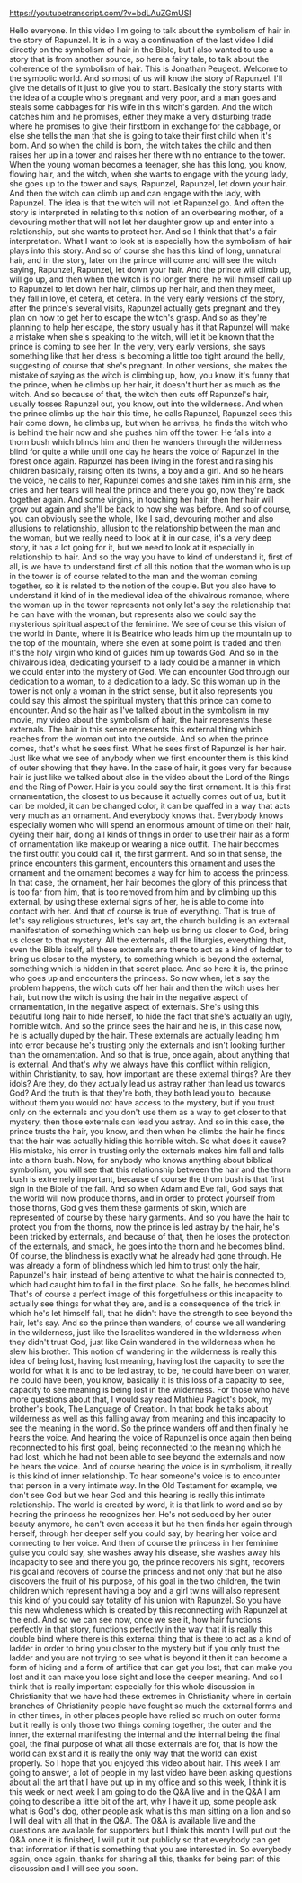 https://youtubetranscript.com/?v=bdLAuZGmUSI

 Hello everyone. In this video I'm going to talk about the symbolism of hair in the story of Rapunzel. It is in a way a continuation of the last video I did directly on the symbolism of hair in the Bible, but I also wanted to use a story that is from another source, so here a fairy tale, to talk about the coherence of the symbolism of hair. This is Jonathan Peugeot. Welcome to the symbolic world. And so most of us will know the story of Rapunzel. I'll give the details of it just to give you to start. Basically the story starts with the idea of a couple who's pregnant and very poor, and a man goes and steals some cabbages for his wife in this witch's garden. And the witch catches him and he promises, either they make a very disturbing trade where he promises to give their firstborn in exchange for the cabbage, or else she tells the man that she is going to take their first child when it's born. And so when the child is born, the witch takes the child and then raises her up in a tower and raises her there with no entrance to the tower. When the young woman becomes a teenager, she has this long, you know, flowing hair, and the witch, when she wants to engage with the young lady, she goes up to the tower and says, Rapunzel, Rapunzel, let down your hair. And then the witch can climb up and can engage with the lady, with Rapunzel. The idea is that the witch will not let Rapunzel go. And often the story is interpreted in relating to this notion of an overbearing mother, of a devouring mother that will not let her daughter grow up and enter into a relationship, but she wants to protect her. And so I think that that's a fair interpretation. What I want to look at is especially how the symbolism of hair plays into this story. And so of course she has this kind of long, unnatural hair, and in the story, later on the prince will come and will see the witch saying, Rapunzel, Rapunzel, let down your hair. And the prince will climb up, will go up, and then when the witch is no longer there, he will himself call up to Rapunzel to let down her hair, climbs up her hair, and then they meet, they fall in love, et cetera, et cetera. In the very early versions of the story, after the prince's several visits, Rapunzel actually gets pregnant and they plan on how to get her to escape the witch's grasp. And so as they're planning to help her escape, the story usually has it that Rapunzel will make a mistake when she's speaking to the witch, will let it be known that the prince is coming to see her. In the very, very early versions, she says something like that her dress is becoming a little too tight around the belly, suggesting of course that she's pregnant. In other versions, she makes the mistake of saying as the witch is climbing up, how, you know, it's funny that the prince, when he climbs up her hair, it doesn't hurt her as much as the witch. And so because of that, the witch then cuts off Rapunzel's hair, usually tosses Rapunzel out, you know, out into the wilderness. And when the prince climbs up the hair this time, he calls Rapunzel, Rapunzel sees this hair come down, he climbs up, but when he arrives, he finds the witch who is behind the hair now and she pushes him off the tower. He falls into a thorn bush which blinds him and then he wanders through the wilderness blind for quite a while until one day he hears the voice of Rapunzel in the forest once again. Rapunzel has been living in the forest and raising his children basically, raising often its twins, a boy and a girl. And so he hears the voice, he calls to her, Rapunzel comes and she takes him in his arm, she cries and her tears will heal the prince and there you go, now they're back together again. And some virgins, in touching her hair, then her hair will grow out again and she'll be back to how she was before. And so of course, you can obviously see the whole, like I said, devouring mother and also allusions to relationship, allusion to the relationship between the man and the woman, but we really need to look at it in our case, it's a very deep story, it has a lot going for it, but we need to look at it especially in relationship to hair. And so the way you have to kind of understand it, first of all, is we have to understand first of all this notion that the woman who is up in the tower is of course related to the man and the woman coming together, so it is related to the notion of the couple. But you also have to understand it kind of in the medieval idea of the chivalrous romance, where the woman up in the tower represents not only let's say the relationship that he can have with the woman, but represents also we could say the mysterious spiritual aspect of the feminine. We see of course this vision of the world in Dante, where it is Beatrice who leads him up the mountain up to the top of the mountain, where she even at some point is traded and then it's the holy virgin who kind of guides him up towards God. And so in the chivalrous idea, dedicating yourself to a lady could be a manner in which we could enter into the mystery of God. We can encounter God through our dedication to a woman, to a dedication to a lady. So this woman up in the tower is not only a woman in the strict sense, but it also represents you could say this almost the spiritual mystery that this prince can come to encounter. And so the hair as I've talked about in the symbolism in my movie, my video about the symbolism of hair, the hair represents these externals. The hair in this sense represents this external thing which reaches from the woman out into the outside. And so when the prince comes, that's what he sees first. What he sees first of Rapunzel is her hair. Just like what we see of anybody when we first encounter them is this kind of outer showing that they have. In the case of hair, it goes very far because hair is just like we talked about also in the video about the Lord of the Rings and the Ring of Power. Hair is you could say the first ornament. It is this first ornamentation, the closest to us because it actually comes out of us, but it can be molded, it can be changed color, it can be quaffed in a way that acts very much as an ornament. And everybody knows that. Everybody knows especially women who will spend an enormous amount of time on their hair, dyeing their hair, doing all kinds of things in order to use their hair as a form of ornamentation like makeup or wearing a nice outfit. The hair becomes the first outfit you could call it, the first garment. And so in that sense, the prince encounters this garment, encounters this ornament and uses the ornament and the ornament becomes a way for him to access the princess. In that case, the ornament, her hair becomes the glory of this princess that is too far from him, that is too removed from him and by climbing up this external, by using these external signs of her, he is able to come into contact with her. And that of course is true of everything. That is true of let's say religious structures, let's say art, the church building is an external manifestation of something which can help us bring us closer to God, bring us closer to that mystery. All the externals, all the liturgies, everything that, even the Bible itself, all these externals are there to act as a kind of ladder to bring us closer to the mystery, to something which is beyond the external, something which is hidden in that secret place. And so here it is, the prince who goes up and encounters the princess. So now when, let's say the problem happens, the witch cuts off her hair and then the witch uses her hair, but now the witch is using the hair in the negative aspect of ornamentation, in the negative aspect of externals. She's using this beautiful long hair to hide herself, to hide the fact that she's actually an ugly, horrible witch. And so the prince sees the hair and he is, in this case now, he is actually duped by the hair. These externals are actually leading him into error because he's trusting only the externals and isn't looking further than the ornamentation. And so that is true, once again, about anything that is external. And that's why we always have this conflict within religion, within Christianity, to say, how important are these external things? Are they idols? Are they, do they actually lead us astray rather than lead us towards God? And the truth is that they're both, they both lead you to, because without them you would not have access to the mystery, but if you trust only on the externals and you don't use them as a way to get closer to that mystery, then those externals can lead you astray. And so in this case, the prince trusts the hair, you know, and then when he climbs the hair he finds that the hair was actually hiding this horrible witch. So what does it cause? His mistake, his error in trusting only the externals makes him fall and falls into a thorn bush. Now, for anybody who knows anything about biblical symbolism, you will see that this relationship between the hair and the thorn bush is extremely important, because of course the thorn bush is that first sign in the Bible of the fall. And so when Adam and Eve fall, God says that the world will now produce thorns, and in order to protect yourself from those thorns, God gives them these garments of skin, which are represented of course by these hairy garments. And so you have the hair to protect you from the thorns, now the prince is led astray by the hair, he's been tricked by externals, and because of that, then he loses the protection of the externals, and smack, he goes into the thorn and he becomes blind. Of course, the blindness is exactly what he already had gone through. He was already a form of blindness which led him to trust only the hair, Rapunzel's hair, instead of being attentive to what the hair is connected to, which had caught him to fall in the first place. So he falls, he becomes blind. That's of course a perfect image of this forgetfulness or this incapacity to actually see things for what they are, and is a consequence of the trick in which he's let himself fall, that he didn't have the strength to see beyond the hair, let's say. And so the prince then wanders, of course we all wandering in the wilderness, just like the Israelites wandered in the wilderness when they didn't trust God, just like Cain wandered in the wilderness when he slew his brother. This notion of wandering in the wilderness is really this idea of being lost, having lost meaning, having lost the capacity to see the world for what it is and to be led astray, to be, he could have been on water, he could have been, you know, basically it is this loss of a capacity to see, capacity to see meaning is being lost in the wilderness. For those who have more questions about that, I would say read Mathieu Pagiot's book, my brother's book, The Language of Creation. In that book he talks about wilderness as well as this falling away from meaning and this incapacity to see the meaning in the world. So the prince wanders off and then finally he hears the voice. And hearing the voice of Rapunzel is once again then being reconnected to his first goal, being reconnected to the meaning which he had lost, which he had not been able to see beyond the externals and now he hears the voice. And of course hearing the voice is in symbolism, it really is this kind of inner relationship. To hear someone's voice is to encounter that person in a very intimate way. In the Old Testament for example, we don't see God but we hear God and this hearing is really this intimate relationship. The world is created by word, it is that link to word and so by hearing the princess he recognizes her. He's not seduced by her outer beauty anymore, he can't even access it but he then finds her again through herself, through her deeper self you could say, by hearing her voice and connecting to her voice. And then of course the princess in her feminine guise you could say, she washes away his disease, she washes away his incapacity to see and there you go, the prince recovers his sight, recovers his goal and recovers of course the princess and not only that but he also discovers the fruit of his purpose, of his goal in the two children, the twin children which represent having a boy and a girl twins will also represent this kind of you could say totality of his union with Rapunzel. So you have this new wholeness which is created by this reconnecting with Rapunzel at the end. And so we can see now, once we see it, how hair functions perfectly in that story, functions perfectly in the way that it is really this double bind where there is this external thing that is there to act as a kind of ladder in order to bring you closer to the mystery but if you only trust the ladder and you are not trying to see what is beyond it then it can become a form of hiding and a form of artifice that can get you lost, that can make you lost and it can make you lose sight and lose the deeper meaning. And so I think that is really important especially for this whole discussion in Christianity that we have had these extremes in Christianity where in certain branches of Christianity people have fought so much the external forms and in other times, in other places people have relied so much on outer forms but it really is only those two things coming together, the outer and the inner, the external manifesting the internal and the internal being the final goal, the final purpose of what all those externals are for, that is how the world can exist and it is really the only way that the world can exist properly. So I hope that you enjoyed this video about hair. This week I am going to answer, a lot of people in my last video have been asking questions about all the art that I have put up in my office and so this week, I think it is this week or next week I am going to do the Q&A live and in the Q&A I am going to describe a little bit of the art, why I have it up, some people ask what is God's dog, other people ask what is this man sitting on a lion and so I will deal with all that in the Q&A. The Q&A is available live and the questions are available for supporters but I think this month I will put out the Q&A once it is finished, I will put it out publicly so that everybody can get that information if that is something that you are interested in. So everybody again, once again, thanks for sharing all this, thanks for being part of this discussion and I will see you soon.
